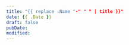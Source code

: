 ```yaml
---
title: "{{ replace .Name "-" " " | title }}"
date: {{ .Date }}
draft: false
pubDate:  
modified: 
---
```


